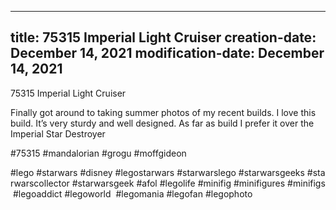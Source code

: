 ----
title: 75315 Imperial Light Cruiser
creation-date: December 14, 2021
modification-date: December 14, 2021
----

75315 Imperial Light Cruiser

Finally got around to taking summer photos of my recent builds.
I love this build. It’s very sturdy and well designed. As far as build I prefer it over the Imperial Star Destroyer

#75315 #mandalorian #grogu #moffgideon

#lego #starwars #disney #legostarwars #starwarslego #starwarsgeeks #starwarscollector #starwarsgeek #afol #legolife #minifig #minifigures #minifigs #legoaddict #legoworld  #legomania #legofan #legophoto 


